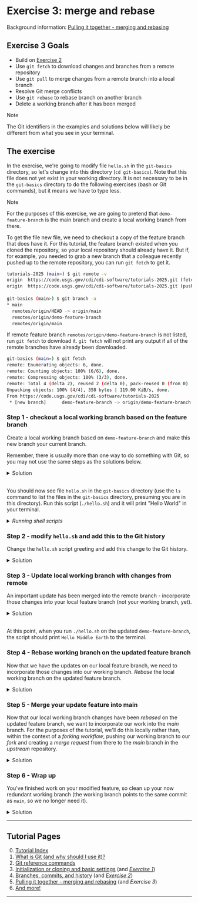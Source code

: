 # Exercise 3: merge and rebase

Background information: [Pulling it together - merging and rebasing](merging-and-rebasing.md)

## Exercise 3 Goals

- Build on [Exercise 2](ex2-local-branch-and-commit.md)
- Use `git fetch` to download changes and branches from a remote repository
- Use `git pull` to merge changes from a remote branch into a local branch
- Resolve Git merge conflicts
- Use `git rebase` to rebase branch on another branch
- Delete a working branch after it has been merged

> [!NOTE]
> The Git identifiers in the examples and solutions below will likely be different from what you
> see in your terminal.

## The exercise

In the exercise, we're going to modify file `hello.sh` in the `git-basics` directory, so let's
change into this directory (`cd git-basics`). Note that this file does not yet exist in your
working directory. It is not necessary to be in the `git-basics` directory to do the following
exercises (bash or Git commands), but it means we have to type less.

> [!NOTE]
> For the purposes of this exercise, we are going to pretend that `demo-feature-branch` is the main
> branch and create a local working branch from there.

To get the file new file, we need to checkout a copy of the feature branch that does have it. For
this tutorial, the feature branch existed when you cloned the repository, so your local repository
should already have it. But if, for example, you needed to grab a new branch that a colleague
recently pushed up to the remote repository, you can run `git fetch` to get it.

```bash
tutorials-2025 (main=) $ git remote -v
origin  https://code.usgs.gov/cdi/cdi-software/tutorials-2025.git (fetch)
origin  https://code.usgs.gov/cdi/cdi-software/tutorials-2025.git (push)

git-basics (main>) $ git branch -a
* main
  remotes/origin/HEAD -> origin/main
  remotes/origin/demo-feature-branch
  remotes/origin/main
```

If remote feature branch `remotes/origin/demo-feature-branch` is not listed, run `git fetch` to
download it. `git fetch` will not print any output if all of the remote branches have already been
downloaded.

```bash
git-basics (main=) $ git fetch
remote: Enumerating objects: 6, done.
remote: Counting objects: 100% (6/6), done.
remote: Compressing objects: 100% (3/3), done.
remote: Total 4 (delta 2), reused 2 (delta 0), pack-reused 0 (from 0)
Unpacking objects: 100% (4/4), 358 bytes | 119.00 KiB/s, done.
From https://code.usgs.gov/cdi/cdi-software/tutorials-2025
 * [new branch]      demo-feature-branch -> origin/demo-feature-branch
```

### Step 1 - checkout a local working branch based on the feature branch

Create a local working branch based on `demo-feature-branch` and make this new branch your current
branch.

Remember, there is usually more than one way to do something with Git, so you may not use the same
steps as the solutions below.

<details><summary>Solution</summary>

```shell
git-basics (main=) $ git switch demo-feature-branch
branch 'demo-feature-branch' set up to track 'origin/demo-feature-branch'.
Switched to a new branch 'demo-feature-branch'

git-basics (demo-feature-branch) $ git switch -c modify-feature-branch
Switched to a new branch 'modify-feature-branch'

git-basics (modify-feature-branch) $ git branch -a -v
  demo-feature-branch                a56954d add hello script
  main                               784fad6 Merge branch 'update-figs' into 'main'
* modify-feature-branch              a56954d add hello script
  remotes/origin/HEAD                -> origin/main
  remotes/origin/demo-feature-branch a56954d add hello script
  remotes/origin/main                784fad6 Merge branch 'update-figs' into 'main'
```

</details><br>

You should now see file `hello.sh` in the `git-basics` directory (use the `ls` command to list the
files in the `git-basics` directory, presuming you are in this directory). Run this script
(`./hello.sh`) and it will print "Hello World" in your terminal.

*<details><summary>Running shell scripts</summary>*

> [!NOTE]
> To run a shell script in bash, a script file can be made *executable* by running the command
> `chmod +x hello.sh`. Then run it by specifying the path to the script file which, if it is in your
> working directory, means prepending "./" to the filename:
>
> ```bash
> git-basics (modify-feature-branch=) $ ./hello.sh 
> Hello World
> ```

</details>

### Step 2 - modify `hello.sh` and add this to the Git history

Change the `hello.sh` script greeting and add this change to the Git history.

<details><summary>Solution</summary>

In your favorite editor, change the greeting, e.g. "Hello Earth", and save the file. File
`hello.sh` is now *modified* (`git status`) and we can see the changes with `git diff`. To include
this change in the Git history, we need to *staged* (`git add`) the file before we *commit*
(`git commit -m '...'`) the changes.

```bash
git-basics (modified-feature-branch *=) $ sed -i '' 's/World/Shire/' hello.sh

git-basics (modified-feature-branch *=) $ git status
On branch modified-feature-branch
Your branch is up to date with 'origin/demo-feature-branch'.

Changes not staged for commit:
  (use "git add <file>..." to update what will be committed)
  (use "git restore <file>..." to discard changes in working directory)
        modified:   hello.sh

no changes added to commit (use "git add" and/or "git commit -a")

git-basics (modified-feature-branch *=) $ git diff
diff --git a/git-basics/hello.sh b/git-basics/hello.sh
index 23bf47c..1b0c314 100755
--- a/git-basics/hello.sh
+++ b/git-basics/hello.sh
@@ -1,3 +1,3 @@
 #!/bin/bash
 
-echo "Hello World"
+echo "Hello Shire"

git-basics (modified-feature-branch *=) $ git add hello.sh

git-basics (modified-feature-branch +=) $ git commit -m 'greet the Shire!'
[modified-feature-branch b9e4413] greet the earth
 1 file changed, 1 insertion(+), 1 deletion(-)

git-basics (modified-feature-branch>) $ git status
On branch modified-feature-branch
Your branch is ahead of 'origin/demo-feature-branch' by 1 commit.
  (use "git push" to publish your local commits)

nothing to commit, working tree clean

git-basics (modify-feature-branch) $ git blame hello.sh
a56954d5 (Jason Altekruse 2025-06-04 15:36:46 -0600 1) #!/bin/bash
a56954d5 (Jason Altekruse 2025-06-04 15:36:46 -0600 2) 
5c2957db (Frodo           2025-06-05 11:28:40 -0600 3) echo "Hello Shire"
```

</details>

### Step 3 - Update local working branch with changes from remote

An important update has been merged into the remote branch - incorporate those changes into your
local feature branch (not your working branch, yet).

<details><summary>Solution</summary>

First we need to switch to the local `demo-feature-branch` and then *pull* down the changes from
the remote branch with `git pull`. In this case, since we don't need to pull from the *main*
(default) branch, we also need to specify the *remote* and target *

```shell
git-basics (modify-feature-branch) $ git switch demo-feature-branch
Switched to branch 'demo-feature-branch'

git-basics (demo-feature-branch=) $ git pull --ff-only origin demo-feature-branch 
remote: Enumerating objects: 8, done.
remote: Counting objects: 100% (8/8), done.
remote: Compressing objects: 100% (3/3), done.
remote: Total 5 (delta 2), reused 4 (delta 2), pack-reused 0 (from 0)
Unpacking objects: 100% (5/5), 696 bytes | 99.00 KiB/s, done.
From https://code.usgs.gov/cdi/cdi-software/tutorials-2025
 * branch            demo-feature-branch -> FETCH_HEAD
   cb7f655..5131b63  demo-feature-branch -> origin/demo-feature-branch
Updating cb7f655..5131b63
Fast-forward
 git-basics/hello.sh | 4 +++-
 1 file changed, 3 insertions(+), 1 deletion(-)

git-basics (demo-feature-branch) $ ./hello.sh 
Hello Middle Earth
```

</details><br>

At this point, when you run `./hello.sh` on the updated `demo-feature-branch`, the script should
print `Hello Middle Earth` to the terminal.

### Step 4 - Rebase working branch on the updated feature branch

Now that we have the updates on our local feature branch, we need to incorporate those changes into
our working branch. *Rebase* the local working branch on the updated feature branch.

<details><summary>Solution</summary>

```shell
git-basics (demo-feature-branch) $ git switch modify-feature-branch
Switched to branch 'modify-feature-branch'

git-basics (modify-feature-branch) $ git rebase demo-feature-branch 
Auto-merging git-basics/hello.sh
CONFLICT (content): Merge conflict in git-basics/hello.sh
error: could not apply b36f6f2... greet the Shire!
hint: Resolve all conflicts manually, mark them as resolved with
hint: "git add/rm <conflicted_files>", then run "git rebase --continue".
hint: You can instead skip this commit: run "git rebase --skip".
hint: To abort and get back to the state before "git rebase", run "git rebase --abort".
Could not apply b36f6f2... greet the Shire!

git-basics (modify-feature-branch *+|REBASE-i 1/1) $ git status
interactive rebase in progress; onto 20b3a24
Last command done (1 command done):
   pick b36f6f2 greet the Shire!
No commands remaining.
You are currently rebasing branch 'modify-feature-branch' on '20b3a24'.
  (fix conflicts and then run "git rebase --continue")
  (use "git rebase --skip" to skip this patch)
  (use "git rebase --abort" to check out the original branch)

Unmerged paths:
  (use "git restore --staged <file>..." to unstage)
  (use "git add <file>..." to mark resolution)
        both modified:   hello.sh

no changes added to commit (use "git add" and/or "git commit -a")
```

We've hit a merge conflict when our *rebase* tried to apply our working branch commit because Git
can't tell how to apply it to the updated feature branch. If we print the contents of `hello.sh`
using the shell command `cat`, we see that the *rebase* operation adds the conflicting lines to the
file:

```shell
git-basics (modify-feature-branch *+|REBASE-i 1/1) $ cat hello.sh 
#!/bin/bash

<<<<<<< HEAD
# Greet first argument to script, defualt to "Middle Earth" if none specified

echo "Hello ${1:-Middle Earth}"
=======
echo "Hello Shire"
>>>>>>> b36f6f2 (greet the Shire!)
```

The "current change", between lines `<<<<<<< HEAD` and `=======`, shows the lines from the updated
feature branch. The "incoming change", between lines `=======` and
`>>>>>>> ...` (the end of the line will include your commit ID and message), shows the changes on
your local working branch. We need to manually edit this file in an editor to tell Git how to
apply our change. VSCode can display the conflicted file with links to accept the current change,
the incoming change, or both (red box in the figure below). Or we can manually edit the file to
resolve the conflict.

![Merge conflict in VSCode](img/vscode-merge-conflict.png)

Once we resolve the conflict by changing the default greeting to our own, we follow the
instructions in the `git rebase` output, which say to *add* the resolved file and then running
`git rebase --continue`. The latter will prompt you to modify the message for the conflicted
commit if you'd like.

```shell
git-basics (modify-feature-branch *+|REBASE-i 1/1) $ cat hello.sh 
#!/bin/bash

# Greet first argument to script, defualt to "Middle Earth" if none specified

echo "Hello ${1:-Shire}"

git-basics (modify-feature-branch *+|REBASE-i 1/1) $ git add hello.sh

git-basics (modify-feature-branch +|REBASE-i 1/1) $ git status
interactive rebase in progress; onto 20b3a24
Last command done (1 command done):
   pick b36f6f2 greet the Shire!
No commands remaining.
You are currently rebasing branch 'modify-feature-branch' on '20b3a24'.
  (all conflicts fixed: run "git rebase --continue")

Changes to be committed:
  (use "git restore --staged <file>..." to unstage)
        modified:   hello.sh


git-basics (modify-feature-branch +|REBASE-i 1/1) $ git rebase --continue
[detached HEAD 5641136] greet the Shire! by default
 1 file changed, 1 insertion(+), 1 deletion(-)
Successfully rebased and updated refs/heads/modify-feature-branch.
```

You can see who last edited each line of `hello.sh` with `git blame hello.sh`:

```shell
git-basics (modify-feature-branch) $ git blame hello.sh
916670d8 (Bilbo   2025-06-05 17:33:20 -0600 1) #!/bin/bash
916670d8 (Bilbo   2025-06-05 17:33:20 -0600 2) 
f1bcd57f (Gandalf 2025-06-05 17:33:46 -0600 3) # Greet first argument to script, defualt to "Middle Earth" if none specified
f1bcd57f (Gandalf 2025-06-05 17:33:46 -0600 4) 
56411366 (Frodo   2025-06-05 17:37:31 -0600 5) echo "Hello ${1:-Shire}"
```

</details>

### Step 5 - Merge your update feature into main

Now that our local working branch changes have been *rebased* on the updated feature branch, we
want to incorporate our work into the *main* branch. For the purposes of the tutorial, we'll do
this locally rather than, within the context of a *forking workflow*, pushing our working branch
to our *fork* and creating a *merge request* from there to the *main* branch in the *upstream*
repository.

<details><summary>Solution</summary>

```shell
git-basics (modify-feature-branch) $ git switch main
Switched to branch 'main'
Your branch is up to date with 'origin/main'.

git-basics (main=) $ git merge modify-feature-branch 
Updating 784fad6..5641136
Fast-forward
 git-basics/hello.sh | 5 +++++
 1 file changed, 5 insertions(+)
 create mode 100755 git-basics/hello.sh

git-basics (main>) $ ./hello.sh 
Hello Shire

git-basics (main>) $ ./hello.sh "Baggins, Took, and Brandybuck"
Hello Baggins, Took, and Brandybuck
```

</details>

### Step 6 - Wrap up

You've finished work on your modified feature, so clean up your now redundant working branch (the
working branch points to the same commit as `main`, so we no longer need it).

<details><summary>Solution</summary>

```shell
git-basics (main>) $ git branch -a -v
  demo-feature-branch                20b3a24 Merge branch 'demo-feature-branch' into 'demo-feature-branch'
* main                               5641136 [ahead 4] greet the Shire! by default
  modify-feature-branch              5641136 greet the Shire! by default
  remotes/origin/HEAD                -> origin/main
  remotes/origin/demo-feature-branch 20b3a24 Merge branch 'demo-feature-branch' into 'demo-feature-branch'
  remotes/origin/main                784fad6 Merge branch 'update-figs' into 'main'

git-basics (main>) $ git branch -d modify-feature-branch 
Deleted branch modify-feature-branch (was 5641136).
```

If you're working within a *forking workflow* and your *merge request* (GitLab) or *pull request*
(GitHub) has been merged, your working branch on your fork can also be deleted (there is often an
option to delete the remote branch when the *merge/pull request* is merged), update your local
repository to reflect the deleted remote branch with `git fetch --all --prune`.

</details>

---

## Tutorial Pages

0. [Tutorial Index](README.md#tutorial-outline)
1. [What is Git (and why should I use it)?](what-is-git.md)
2. [Git reference commands](git-help-and-config.md)
3. [Initialization or cloning and basic settings](git-going.md) (and *[Exercise 1](ex1-clone-and-setup.md)*)
4. [Branches, commits, and history](branching-commits-history.md) (and *[Exercise 2](ex2-local-branch-and-commit.md)*)
5. [Pulling it together - merging and rebasing](merging-and-rebasing.md) (and *Exercise 3*)
6. [And more!](further-topics.md)

---
